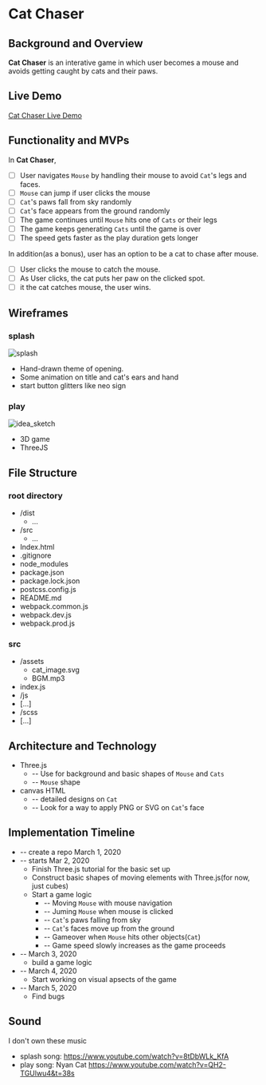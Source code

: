 # Cat Chaser

## Background and Overview 
**Cat Chaser** is an interative game in which user becomes a mouse and avoids getting caught by cats and their paws. 

## Live Demo
[Cat Chaser Live Demo](https://aracpyon.github.io/cat-chaser/)

## Functionality and MVPs
In **Cat Chaser**, 
 - [ ] User navigates ``Mouse`` by handling their mouse to avoid ``Cat``'s legs and faces.
 - [ ] ``Mouse`` can jump if user clicks the mouse
 - [ ] ``Cat``'s paws fall from sky randomly
 - [ ] ``Cat``'s face appears from the ground randomly
 - [ ] The game continues until ``Mouse`` hits one of ``Cats`` or their legs
 - [ ] The game keeps generating ``Cats`` until the game is over
 - [ ] The speed gets faster as the play duration gets longer
 
In addition(as a bonus), user has an option to be a cat to chase after mouse. 
  - [ ] User clicks the mouse to catch the mouse.
  - [ ] As User clicks, the cat puts her paw on the clicked spot. 
  - [ ] it the cat catches mouse, the user wins.

## Wireframes 
### splash
![splash](https://user-images.githubusercontent.com/56740477/75640956-b5539600-5c04-11ea-87e4-1e25b3302853.PNG)
- Hand-drawn theme of opening. 
- Some animation on title and cat's ears and hand
- start button glitters like neo sign

### play
![idea_sketch](https://user-images.githubusercontent.com/56740477/75639399-905c2480-5bfe-11ea-8f79-7daf409c2839.PNG)
- 3D game
- ThreeJS

## File Structure
### root directory
* /dist 
  * …
* /src
  * …
* Index.html
* .gitignore
* node_modules
* package.json
* package.lock.json
* postcss.config.js
* README.md
* webpack.common.js
* webpack.dev.js
* webpack.prod.js

### src
* /assets
  * cat_image.svg
  * BGM.mp3
* index.js
* /js
 * [...]
* /scss
 * [...]

## Architecture and Technology 
* Three.js
  * -- Use for background and basic shapes of ``Mouse`` and ``Cats``
  * -- ``Mouse`` shape 
* canvas HTML
  * -- detailed designs on ``Cat``
  * -- Look for a way to apply PNG or SVG on ``Cat``'s face


## Implementation Timeline 
* -- create a repo March 1, 2020
* -- starts Mar 2, 2020
  * Finish Three.js tutorial for the basic set up
  * Construct basic shapes of moving elements with Three.js(for now, just cubes)
  * Start a game logic
    * -- Moving ``Mouse`` with mouse navigation
    * -- Juming ``Mouse`` when mouse is clicked
    * -- ``Cat``'s paws falling from sky
    * -- ``Cat``'s faces move up from the ground
    * -- Gameover when ``Mouse`` hits other objects(``Cat``)
    * -- Game speed slowly increases as the game proceeds
* -- March 3, 2020
  * build a game logic
* -- March 4, 2020
  * Start working on visual apsects of the game
* -- March 5, 2020
  * Find bugs

## Sound
I don't own these music
* splash song: https://www.youtube.com/watch?v=8tDbWLk_KfA
* play song: Nyan Cat https://www.youtube.com/watch?v=QH2-TGUlwu4&t=38s

